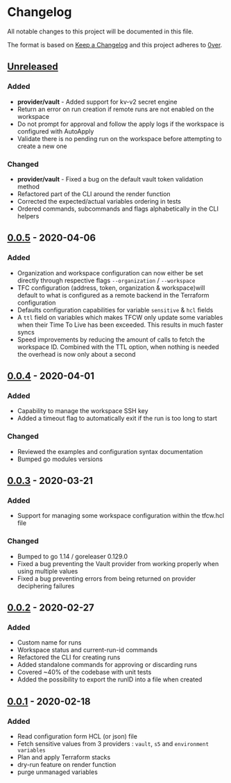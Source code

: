 # Changelog

All notable changes to this project will be documented in this file.

The format is based on [Keep a Changelog](http://keepachangelog.com/en/1.0.0/)
and this project adheres to [0ver](https://0ver.org).

## [Unreleased]

### Added

- **provider/vault** - Added support for kv-v2 secret engine
- Return an error on run creation if remote runs are not enabled on the workspace
- Do not prompt for approval and follow the apply logs if the workspace is configured with AutoApply
- Validate there is no pending run on the workspace before attempting to create a new one

### Changed

- **provider/vault** - Fixed a bug on the default vault token validation method
- Refactored part of the CLI around the render function
- Corrected the expected/actual variables ordering in tests
- Ordered commands, subcommands and flags alphabetically in the CLI helpers

## [0.0.5] - 2020-04-06

### Added

- Organization and workspace configuration can now either be set directly through respective flags `--organization` / `--workspace`
- TFC configuration (address, token, organization & workspace)will default to what is configured as a remote backend in the Terraform configuration
- Defaults configuration capabilities for variable `sensitive` & `hcl` fields
- A `ttl` field on variables which makes TFCW only update some variables when their Time To Live has been exceeded. This results in much faster syncs
- Speed improvements by reducing the amount of calls to fetch the workspace ID. Combined with the TTL option, when nothing is needed the overhead is now only about a second

## [0.0.4] - 2020-04-01

### Added

- Capability to manage the workspace SSH key
- Added a timeout flag to automatically exit if the run is too long to start

### Changed

- Reviewed the examples and configuration syntax documentation
- Bumped go modules versions

## [0.0.3] - 2020-03-21

### Added

- Support for managing some workspace configuration within the tfcw.hcl file

### Changed

- Bumped to go 1.14 / goreleaser 0.129.0
- Fixed a bug preventing the Vault provider from working properly when using multiple values
- Fixed a bug preventing errors from being returned on provider deciphering failures

## [0.0.2] - 2020-02-27

### Added

- Custom name for runs
- Workspace status and current-run-id commands
- Refactored the CLI for creating runs
- Added standalone commands for approving or discarding runs
- Covered ~40% of the codebase with unit tests
- Added the possibility to export the runID into a file when created

## [0.0.1] - 2020-02-18

### Added

- Read configuration form HCL (or json) file
- Fetch sensitive values from 3 providers : `vault`, `s5` and `environment variables`
- Plan and apply Terraform stacks
- dry-run feature on render function
- purge unmanaged variables

[Unreleased]: https://github.com/mvisonneau/tfcw/compare/0.0.5...HEAD
[0.0.5]: https://github.com/mvisonneau/tfcw/tree/0.0.5
[0.0.4]: https://github.com/mvisonneau/tfcw/tree/0.0.4
[0.0.3]: https://github.com/mvisonneau/tfcw/tree/0.0.3
[0.0.2]: https://github.com/mvisonneau/tfcw/tree/0.0.2
[0.0.1]: https://github.com/mvisonneau/tfcw/tree/0.0.1
